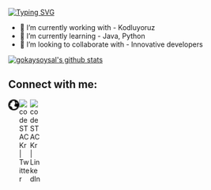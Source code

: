 [![Typing SVG](https://readme-typing-svg.demolab.com?font=JetBrain+Mono&size=25&duration=4000&pause=300&center=true&vCenter=true&width=435&lines=HelloWorld;It's+Gokay+Soysal)](https://git.io/typing-svg)


- 🔭 I’m currently working with - Kodluyoruz
- 🌱 I’m currently learning - Java, Python
- 👯 I’m looking to collaborate with - Innovative developers



[![gokaysoysal's github stats](https://github-readme-stats.vercel.app/api?username=gokaysoysal&count_private=true&include_all_commits=true&theme=radical)](https://google.com)


## Connect with me:
[<img align="left" alt="codeSTACKr.com" width="22px" src="https://raw.githubusercontent.com/iconic/open-iconic/master/svg/globe.svg" />][website]
[<img align="left" alt="codeSTACKr | Twitter" width="22px" src="https://cdn.jsdelivr.net/npm/simple-icons@v3/icons/twitter.svg" />][twitter]
[<img align="left" alt="codeSTACKr | LinkedIn" width="22px" src="https://cdn.jsdelivr.net/npm/simple-icons@v3/icons/linkedin.svg" />][linkedin]
<br />



[website]: https://google.com
[twitter]: https://twitter.com/HeloMFwhtsMyNme
[linkedin]: https://www.linkedin.com/in/g%C3%B6kay-soysal/


